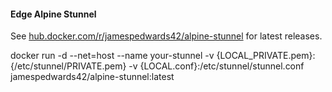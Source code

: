 #### Edge Alpine Stunnel

See [hub.docker.com/r/jamespedwards42/alpine-stunnel](https://hub.docker.com/r/jamespedwards42/alpine-stunnel/) for latest releases.

docker run -d --net=host --name your-stunnel -v {LOCAL_PRIVATE.pem}:{/etc/stunnel/PRIVATE.pem} -v {LOCAL.conf}:/etc/stunnel/stunnel.conf jamespedwards42/alpine-stunnel:latest
